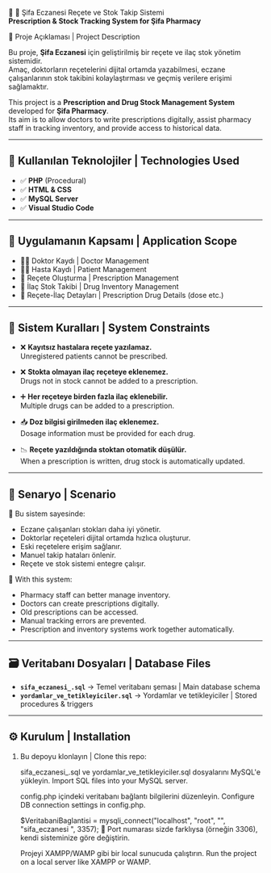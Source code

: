 🏥 💊 Şifa Eczanesi Reçete ve Stok Takip Sistemi  
**Prescription & Stock Tracking System for Şifa Pharmacy**

📌 Proje Açıklaması | Project Description

Bu proje, **Şifa Eczanesi** için geliştirilmiş bir reçete ve ilaç stok yönetim sistemidir.  
Amaç, doktorların reçetelerini dijital ortamda yazabilmesi, eczane çalışanlarının stok takibini kolaylaştırması ve geçmiş verilere erişimi sağlamaktır.

This project is a **Prescription and Drug Stock Management System** developed for **Şifa Pharmacy**.  
Its aim is to allow doctors to write prescriptions digitally, assist pharmacy staff in tracking inventory, and provide access to historical data.

---

## 🔧 Kullanılan Teknolojiler | Technologies Used

- ✅ **PHP** (Procedural)  
- ✅ **HTML & CSS**  
- ✅ **MySQL Server**  
- ✅ **Visual Studio Code**

---

## 📁 Uygulamanın Kapsamı | Application Scope

- 👨‍⚕️ Doktor Kaydı | Doctor Management  
- 🧑‍⚕️ Hasta Kaydı | Patient Management  
- 🧾 Reçete Oluşturma | Prescription Management  
- 💊 İlaç Stok Takibi | Drug Inventory Management  
- 📄 Reçete-İlaç Detayları | Prescription Drug Details (dose etc.)

---

## 🚫 Sistem Kuralları | System Constraints

- ❌ **Kayıtsız hastalara reçete yazılamaz.**  
  Unregistered patients cannot be prescribed.

- ❌ **Stokta olmayan ilaç reçeteye eklenemez.**  
  Drugs not in stock cannot be added to a prescription.

- ➕ **Her reçeteye birden fazla ilaç eklenebilir.**  
  Multiple drugs can be added to a prescription.

- 📥 **Doz bilgisi girilmeden ilaç eklenemez.**  
  Dosage information must be provided for each drug.

- 📉 **Reçete yazıldığında stoktan otomatik düşülür.**  
  When a prescription is written, drug stock is automatically updated.

---

## 🏥 Senaryo | Scenario

📌 Bu sistem sayesinde:  
- Eczane çalışanları stokları daha iyi yönetir.  
- Doktorlar reçeteleri dijital ortamda hızlıca oluşturur.  
- Eski reçetelere erişim sağlanır.  
- Manuel takip hataları önlenir.  
- Reçete ve stok sistemi entegre çalışır.

📌 With this system:  
- Pharmacy staff can better manage inventory.  
- Doctors can create prescriptions digitally.  
- Old prescriptions can be accessed.  
- Manual tracking errors are prevented.  
- Prescription and inventory systems work together automatically.

---

## 🗃️ Veritabanı Dosyaları | Database Files

- **`sifa_eczanesi_.sql`** → Temel veritabanı şeması | Main database schema  
- **`yordamlar_ve_tetikleyiciler.sql`** → Yordamlar ve tetikleyiciler | Stored procedures & triggers

---

## ⚙️ Kurulum | Installation

1. Bu depoyu klonlayın | Clone this repo:
  
    sifa_eczanesi_.sql ve yordamlar_ve_tetikleyiciler.sql dosyalarını MySQL'e yükleyin.
    Import SQL files into your MySQL server.

    config.php içindeki veritabanı bağlantı bilgilerini düzenleyin.
    Configure DB connection settings in config.php.

    $VeritabaniBaglantisi = mysqli_connect("localhost", "root", "", "sifa_eczanesi ", 3357);
    📌 Port numarası sizde farklıysa (örneğin 3306), kendi sisteminize göre değiştirin.

    Projeyi XAMPP/WAMP gibi bir local sunucuda çalıştırın.
    Run the project on a local server like XAMPP or WAMP.
